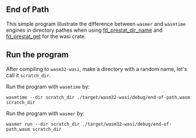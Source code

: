 ## End of Path
This simple program illustrate the difference between `wasmer` and `wasmtime` engines in directory pathes when using [fd_prestat_dir_name](https://docs.rs/wasi/0.11.0+wasi-snapshot-preview1/wasi/fn.fd_prestat_dir_name.html) and [fd_prestat_get](https://docs.rs/wasi/0.11.0+wasi-snapshot-preview1/wasi/fn.fd_prestat_get.html) for the wasi crate.

## Run the program
After compiling to `wasm32-wasi`, make a directory with a random name, let's call it `scratch_dir`.

Run the program with `wasmtime` by:
```
wasmtime --dir scratch_dir ./target/wasm32-wasi/debug/end-of-path.wasm scratch_dir
```

Run the program with `wasmer` by:
```
wasmer run --dir scratch_dir ./target/wasm32-wasi/debug/end-of-path.wasm scratch_dir
```
